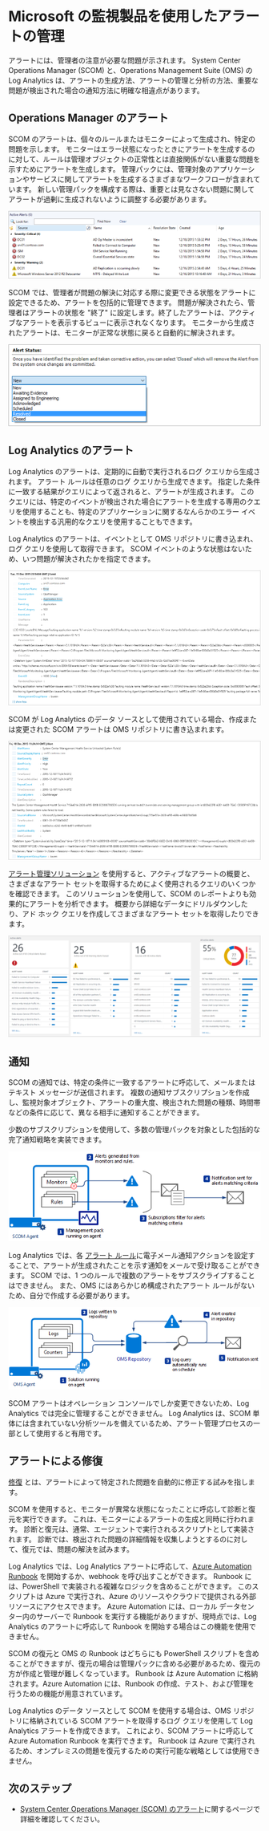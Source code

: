 <properties 
   pageTitle="Microsoft 監視製品のアラート管理 | Microsoft Azure"
   description="アラートには、管理者の注意が必要な問題が示されます。  この記事では、System Center Operations Manager (SCOM) と Log Analytics におけるアラートの作成と管理の方法の違いについて説明し、ハイブリッド アラート管理戦略で 2 つの製品を活用するためのベスト プラクティスを紹介します。" 
   services="operations-management-suite"
   documentationCenter=""
   authors="bwren"
   manager="jwhit"
   editor="tysonn" />
<tags 
   ms.service="operations-management-suite"
   ms.devlang="na"
   ms.topic="article"
   ms.tgt_pltfrm="na"
   ms.workload="infrastructure-services"
   ms.date="09/06/2016"
   ms.author="bwren" />


# <a name="managing-alerts-with-microsoft-monitoring"></a>Microsoft の監視製品を使用したアラートの管理 

アラートには、管理者の注意が必要な問題が示されます。  System Center Operations Manager (SCOM) と、Operations Management Suite (OMS) の Log Analytics は、アラートの生成方法、アラートの管理と分析の方法、重要な問題が検出された場合の通知方法に明確な相違点があります。

## <a name="alerts-in-operations-manager"></a>Operations Manager のアラート
SCOM のアラートは、個々のルールまたはモニターによって生成され、特定の問題を示します。  モニターはエラー状態になったときにアラートを生成するのに対して、ルールは管理オブジェクトの正常性とは直接関係がない重要な問題を示すためにアラートを生成します。  管理パックには、管理対象のアプリケーションやサービスに関してアラートを生成するさまざまなワークフローが含まれています。  新しい管理パックを構成する際は、重要とは見なさない問題に関してアラートが過剰に生成されないように調整する必要があります。

![SCOM alert view](media/operations-management-suite-monitoring-alerts/scom-alert-view.png)

SCOM では、管理者が問題の解決に対応する際に変更できる状態をアラートに設定できるため、アラートを包括的に管理できます。  問題が解決されたら、管理者はアラートの状態を "終了" に設定します。終了したアラートは、アクティブなアラートを表示するビューに表示されなくなります。  モニターから生成されたアラートは、モニターが正常な状態に戻ると自動的に解決されます。

![Alert status](media/operations-management-suite-monitoring-alerts/scom-alert-status.png)

## <a name="alerts-in-log-analytics"></a>Log Analytics のアラート
Log Analytics のアラートは、定期的に自動で実行されるログ クエリから生成されます。  アラート ルールは任意のログ クエリから生成できます。  指定した条件に一致する結果がクエリによって返されると、アラートが生成されます。  このクエリには、特定のイベントが検出された場合にアラートを生成する専用のクエリを使用することも、特定のアプリケーションに関するなんらかのエラー イベントを検出する汎用的なクエリを使用することもできます。

Log Analytics のアラートは、イベントとして OMS リポジトリに書き込まれ、ログ クエリを使用して取得できます。  SCOM イベントのような状態はないため、いつ問題が解決されたかを指定できます。

![OMS alert](media/operations-management-suite-monitoring-alerts/oms-alert.png)

SCOM が Log Analytics のデータ ソースとして使用されている場合、作成または変更された SCOM アラートは OMS リポジトリに書き込まれます。  

![SCOM alert](media/operations-management-suite-monitoring-alerts/scom-alert.png)

[アラート管理ソリューション](http://technet.microsoft.com/library/mt484092.aspx) を使用すると、アクティブなアラートの概要と、さまざまなアラート セットを取得するためによく使用されるクエリのいくつかを確認できます。  このソリューションを使用して、SCOM のレポートよりも効果的にアラートを分析できます。  概要から詳細なデータにドリルダウンしたり、アド ホック クエリを作成してさまざまなアラート セットを取得したりできます。

![アラート管理ソリューション](media/operations-management-suite-monitoring-alerts/alert-management.png)

## <a name="notifications"></a>通知
SCOM の通知では、特定の条件に一致するアラートに呼応して、メールまたはテキスト メッセージが送信されます。  複数の通知サブスクリプションを作成し、監視対象オブジェクト、アラートの重大度、検出された問題の種類、時間帯などの条件に応じて、異なる相手に通知することができます。

少数のサブスクリプションを使用して、多数の管理パックを対象とした包括的な完了通知戦略を実装できます。

![SCOM alerts](media/operations-management-suite-monitoring-alerts/alerts-overview-scom.png)

Log Analytics では、各 [アラート ルール](http://technet.microsoft.com/library/mt614775.aspx)に電子メール通知アクションを設定することで、アラートが生成されたことを示す通知をメールで受け取ることができます。  SCOM では、1 つのルールで複数のアラートをサブスクライブすることはできません。  また、OMS にはあらかじめ構成されたアラート ルールがないため、自分で作成する必要があります。

![Log Analytics alerts](media/operations-management-suite-monitoring-alerts/alerts-overview-oms.png)

SCOM アラートはオペレーション コンソールでしか変更できないため、Log Analytics では完全に管理することができません。  Log Analytics は、SCOM 単体には含まれていない分析ツールを備えているため、アラート管理プロセスの一部として使用すると有用です。

## <a name="alert-remediation"></a>アラートによる修復
[修復](http://technet.microsoft.com/library/mt614775.aspx) とは、アラートによって特定された問題を自動的に修正する試みを指します。
  
SCOM を使用すると、モニターが異常な状態になったことに呼応して診断と復元を実行できます。  これは、モニターによるアラートの生成と同時に行われます。  診断と復元は、通常、エージェントで実行されるスクリプトとして実装されます。  診断では、検出された問題の詳細情報を収集しようとするのに対して、復元では、問題の解決を試みます。

Log Analytics では、Log Analytics アラートに呼応して、[Azure Automation Runbook](https://azure.microsoft.com/documentation/services/automation/) を開始するか、webhook を呼び出すことができます。  Runbook には、PowerShell で実装される複雑なロジックを含めることができます。  このスクリプトは Azure で実行され、Azure のリソースやクラウドで提供される外部リソースにアクセスできます。  Azure Automation には、ローカル データセンター内のサーバーで Runbook を実行する機能がありますが、現時点では、Log Analytics のアラートに呼応して Runbook を開始する場合はこの機能を使用できません。

SCOM の復元と OMS の Runbook はどちらにも PowerShell スクリプトを含めることができますが、復元の場合は管理パックに含める必要があるため、復元の方が作成と管理が難しくなっています。  Runbook は Azure Automation に格納されます。Azure Automation には、Runbook の作成、テスト、および管理を行うための機能が用意されています。

Log Analytics のデータ ソースとして SCOM を使用する場合は、OMS リポジトリに格納されている SCOM アラートを取得するログ クエリを使用して Log Analytics アラートを作成できます。  これにより、SCOM アラートに呼応して Azure Automation Runbook を実行できます。  Runbook は Azure で実行されるため、オンプレミスの問題を復元するための実行可能な戦略としては使用できません。

## <a name="next-steps"></a>次のステップ

- [System Center Operations Manager (SCOM) のアラート](https://technet.microsoft.com/library/hh212913.aspx)に関するページで詳細を確認してください。


<!--HONumber=Oct16_HO2-->



